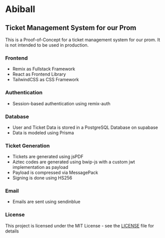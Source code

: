 # Abiball

## Ticket Management System for our Prom

This is a Proof-of-Concept for a ticket management system for our prom. It is not intended to be used in production.

### Frontend

- Remix as Fullstack Framework
- React as Frontend Library
- TailwindCSS as CSS Framework

### Authentication

- Session-based authentication using remix-auth

### Database

- User and Ticket Data is stored in a PostgreSQL Database on supabase
- Data is modeled using Prisma

### Ticket Generation

- Tickets are generated using jsPDF
- Aztec codes are generated using bwip-js with a custom jwt implementation as payload
- Payload is compressed via MessagePack
- Signing is done using HS256

### Email

- Emails are sent using sendinblue

### License

This project is licensed under the MIT License - see the [LICENSE](LICENSE) file for details
